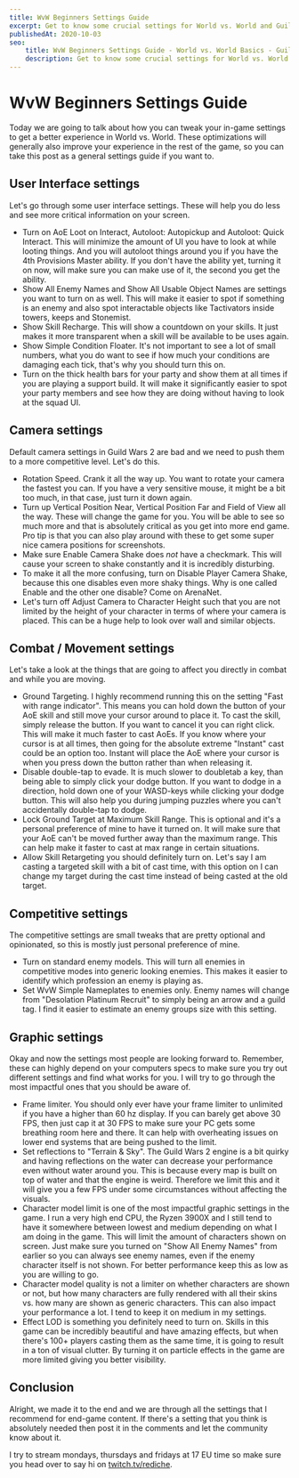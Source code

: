 ```yaml
---
title: WvW Beginners Settings Guide
excerpt: Get to know some crucial settings for World vs. World and Guild Wars 2 End-game content.
publishedAt: 2020-10-03
seo:
    title: WvW Beginners Settings Guide - World vs. World Basics - Guild Wars 2 Guide
    description: Get to know some crucial settings for World vs. World and Guild Wars 2 End-game content.
---
```


# WvW Beginners Settings Guide

Today we are going to talk about how you can tweak your in-game settings to get a better experience in World vs. World. These optimizations will generally also improve your experience in the rest of the game, so you can take this post as a general settings guide if you want to.

<youtube-player id="PZGx1ePj99k"></youtube-player>

## User Interface settings

Let's go through some user interface settings. These will help you do less and see more critical information on your screen.

- Turn on AoE Loot on Interact, Autoloot: Autopickup and Autoloot: Quick Interact. This will minimize the amount of UI you have to look at while looting things. And you will autoloot things around you if you have the 4th Provisions Master ability. If you don't have the ability yet, turning it on now, will make sure you can make use of it, the second you get the ability.
- Show All Enemy Names and Show All Usable Object Names are settings you want to turn on as well. This will make it easier to spot if something is an enemy and also spot interactable objects like Tactivators inside towers, keeps and Stonemist.
- Show Skill Recharge. This will show a countdown on your skills. It just makes it more transparent when a skill will be available to be uses again.
- Show Simple Condition Floater. It's not important to see a lot of small numbers, what you do want to see if how much your conditions are damaging each tick, that's why you should turn this on.
- Turn on the thick health bars for your party and show them at all times if you are playing a support build. It will make it significantly easier to spot your party members and see how they are doing without having to look at the squad UI.

## Camera settings

Default camera settings in Guild Wars 2 are bad and we need to push them to a more competitive level. Let's do this.

- Rotation Speed. Crank it all the way up. You want to rotate your camera the fastest you can. If you have a very sensitive mouse, it might be a bit too much, in that case, just turn it down again.
- Turn up Vertical Position Near, Vertical Position Far and Field of View all the way. These will change the game for you. You will be able to see so much more and that is absolutely critical as you get into more end game. Pro tip is that you can also play around with these to get some super nice camera positions for screenshots.
- Make sure Enable Camera Shake does *not* have a checkmark. This will cause your screen to shake constantly and it is incredibly disturbing.
- To make it all the more confusing, turn on Disable Player Camera Shake, because this one disables even more shaky things. Why is one called Enable and the other one disable? Come on ArenaNet.
- Let's turn off Adjust Camera to Character Height such that you are not limited by the height of your character in terms of where your camera is placed. This can be a huge help to look over wall and similar objects.

## Combat / Movement settings

Let's take a look at the things that are going to affect you directly in combat and while you are moving.

- Ground Targeting. I highly recommend running this on the setting "Fast with range indicator". This means you can hold down the button of your AoE skill and still move your cursor around to place it. To cast the skill, simply release the button. If you want to cancel it you can right click. This will make it much faster to cast AoEs. If you know where your cursor is at all times, then going for the absolute extreme "Instant" cast could be an option too. Instant will place the AoE where your cursor is when you press down the button rather than when releasing it.
- Disable double-tap to evade. It is much slower to doubletab a key, than being able to simply click your dodge button. If you want to dodge in a direction, hold down one of your WASD-keys while clicking your dodge button. This will also help you during jumping puzzles where you can't accidentally double-tap to dodge.
- Lock Ground Target at Maximum Skill Range. This is optional and it's a personal preference of mine to have it turned on. It will make sure that your AoE can't be moved further away than the maximum range. This can help make it faster to cast at max range in certain situations.
- Allow Skill Retargeting you should definitely turn on. Let's say I am casting a targeted skill with a bit of cast time, with this option on I can change my target during the cast time instead of being casted at the old target.

## Competitive settings

The competitive settings are small tweaks that are pretty optional and opinionated, so this is mostly just personal preference of mine.

- Turn on standard enemy models. This will turn all enemies in competitive modes into generic looking enemies. This makes it easier to identify which profession an enemy is playing as.
- Set WvW Simple Nameplates to enemies only. Enemy names will change from "Desolation Platinum Recruit" to simply being an arrow and a guild tag. I find it easier to estimate an enemy groups size with this setting.

## Graphic settings

Okay and now the settings most people are looking forward to. Remember, these can highly depend on your computers specs to make sure you try out different settings and find what works for you. I will try to go through the most impactful ones that you should be aware of.

- Frame limiter. You should only ever have your frame limiter to unlimited if you have a higher than 60 hz display. If you can barely get above 30 FPS, then just cap it at 30 FPS to make sure your PC gets some breathing room here and there. It can help with overheating issues on lower end systems that are being pushed to the limit.
- Set reflections to "Terrain & Sky". The Guild Wars 2 engine is a bit quirky and having reflections on the water can decrease your performance even without water around you. This is because every map is built on top of water and that the engine is weird. Therefore we limit this and it will give you a few FPS under some circumstances without affecting the visuals.
- Character model limit is one of the most impactful graphic settings in the game. I run a very high end CPU, the Ryzen 3900X and I still tend to have it somewhere between lowest and medium depending on what I am doing in the game. This will limit the amount of characters shown on screen. Just make sure you turned on "Show All Enemy Names" from earlier so you can always see enemy names, even if the enemy character itself is not shown. For better performance keep this as low as you are willing to go.
- Character model quality is not a limiter on whether characters are shown or not, but how many characters are fully rendered with all their skins vs. how many are shown as generic characters. This can also impact your performance a lot. I tend to keep it on medium in my settings.
- Effect LOD is something you definitely need to turn on. Skills in this game can be incredibly beautiful and have amazing effects, but when there's 100+ players casting them as the same time, it is going to result in a ton of visual clutter. By turning it on particle effects in the game are more limited giving you better visibility.

## Conclusion

Alright, we made it to the end and we are through all the settings that I recommend for end-game content. If there's a setting that you think is absolutely needed then post it in the comments and let the community know about it.

I try to stream mondays, thursdays and fridays at 17 EU time so make sure you head over to say hi on [twitch.tv/rediche](https://twitch.tv/rediche).